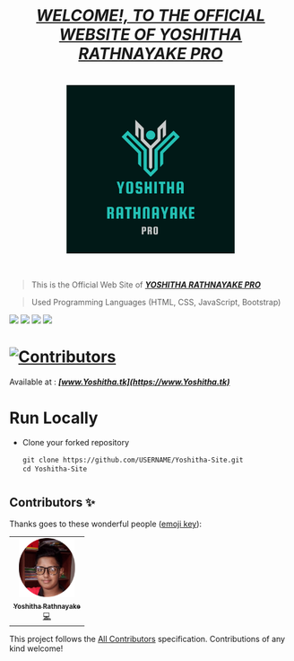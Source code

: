 # <div align="center"><a href="https://yoshitharathnayake.github.io/YOSHITHA-RATHNAYAKE-PRO/"><b><i>WELCOME!, TO THE OFFICIAL WEBSITE OF YOSHITHA RATHNAYAKE PRO</i></b></a></div> 


# <div align="center"><img src="images/YOSHITHA RATHNAYAKE PRO.png" width="300px"></div>

#
> This is the Official Web Site of <a href="https://yoshitharathnayake.github.io/YOSHITHA-RATHNAYAKE-PRO/"><b><i>YOSHITHA RATHNAYAKE PRO</i></b></a>

> Used Programming Languages (HTML, CSS, JavaScript, Bootstrap) 

<a href="https://www.w3schools.com/html/"><img src="https://img.icons8.com/color/48/000000/html-5--v1.png"/><a>    <a href="https://www.w3schools.com/css/"><img src="https://img.icons8.com/color/48/000000/css3.png"/><a>    <a href="https://www.w3schools.com/js/"><img src="https://img.icons8.com/color/48/000000/javascript--v1.png"/><a>    <a href="https://www.w3schools.com/bootstrap/"><img src="https://img.icons8.com/color/48/000000/bootstrap.png"/><a>
    

# [![Contributors](https://img.shields.io/badge/Contributors-1-lawngreen.svg?style=flat-square)](#contributors-)

Available at :  <b><i>[www.Yoshitha.tk](https://www.Yoshitha.tk)</i></b>


#
# Run Locally

- Clone your forked repository
    
    ```
    git clone https://github.com/USERNAME/Yoshitha-Site.git
    cd Yoshitha-Site
    ```
     
#
## Contributors ✨

Thanks goes to these wonderful people ([emoji key](https://allcontributors.org/docs/en/emoji-key)):

<!-- ALL-CONTRIBUTORS-LIST:START - Do not remove or modify this section -->
<!-- prettier-ignore-start -->
<!-- markdownlint-disable -->
<table>
  <tr>
    <td align="center"><a href="https://yoshitharathnayake.w3spaces.com/Index.html"><img src="images/Yoshitha Rathnayake 2.png" width="100px;" alt="Yoshitha Rathnayake"/><br /><sub><b>Yoshitha Rathnayake</b></sub></a><br/><a href="https://github.com/acf-sack/sack-site/commits?author=Yoshitha-SACK" title="Code">💻</a></td>
  </tr>
</table>

<!-- markdownlint-restore -->
<!-- prettier-ignore-end -->

<!-- ALL-CONTRIBUTORS-LIST:END -->

This project follows the [All Contributors](https://github.com/all-contributors/all-contributors) specification. Contributions of any kind welcome!

